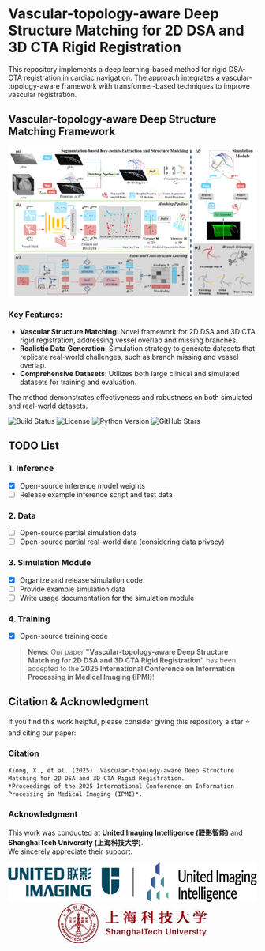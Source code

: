 # Vascular-topology-aware Deep Structure Matching for 2D DSA and 3D CTA Rigid Registration
This repository implements a deep learning-based method for rigid DSA-CTA registration in cardiac navigation. The approach integrates a vascular-topology-aware framework with transformer-based techniques to improve vascular registration.
## Vascular-topology-aware Deep Structure Matching Framework
![Project Diagram](IPMI_pipeline.png) 
### Key Features:
- **Vascular Structure Matching**: Novel framework for 2D DSA and 3D CTA rigid registration, addressing vessel overlap and missing branches.
- **Realistic Data Generation**: Simulation strategy to generate datasets that replicate real-world challenges, such as branch missing and vessel overlap.
- **Comprehensive Datasets**: Utilizes both large clinical and simulated datasets for training and evaluation.

The method demonstrates effectiveness and robustness on both simulated and real-world datasets.

![Build Status](https://img.shields.io/badge/build-passing-brightgreen)
![License](https://img.shields.io/badge/license-MIT-blue)
![Python Version](https://img.shields.io/badge/python-3.7%2B-blue)
![GitHub Stars](https://img.shields.io/github/stars/xxsxxsxxs666/2D-3DCoronary?style=social)
## TODO List
### 1. Inference  
- [x] Open-source inference model weights  
- [ ] Release example inference script and test data
### 2. Data  
- [ ] Open-source partial simulation data  
- [ ] Open-source partial real-world data (considering data privacy)  
### 3. Simulation Module  
- [x] Organize and release simulation code  
- [ ] Provide example simulation data  
- [ ] Write usage documentation for the simulation module  
### 4. Training  
- [x] Open-source training code  

> **News**: Our paper **"Vascular-topology-aware Deep Structure Matching for 2D DSA and 3D CTA Rigid Registration"** has been accepted to the **2025 International Conference on Information Processing in Medical Imaging (IPMI)**! 


## Citation & Acknowledgment

If you find this work helpful, please consider giving this repository a star ⭐ and citing our paper:
### Citation
```
Xiong, X., et al. (2025). Vascular-topology-aware Deep Structure Matching for 2D DSA and 3D CTA Rigid Registration. 
*Proceedings of the 2025 International Conference on Information Processing in Medical Imaging (IPMI)*.

```

### Acknowledgment
This work was conducted at **United Imaging Intelligence (联影智能)** and **ShanghaiTech University (上海科技大学)**.  
We sincerely appreciate their support.

<p align="center">
  <img src="assets/logo_uii.png" alt="United Imaging Intelligence Logo" height="80">
  <img src="assets/shanghaitech.png" alt="ShanghaiTech University Logo" height="80">
</p>